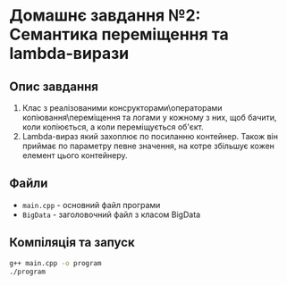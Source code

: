 # Домашнє завдання №2: Семантика переміщення та lambda-вирази

## Опис завдання
 1. Клас з реалізованими консрукторами\операторами копіювання\переміщення та логами у кожному з них, щоб бачити, коли копіюється, а коли переміщується об'єкт.
 2. Lambda-вираз який захоплює по посиланню контейнер. Також він приймає по параметру певне значення, на котре збільшує кожен елемент цього контейнеру.

## Файли
- `main.cpp` - основний файл програми
- `BigData` - заголовочний файл з класом BigData

## Компіляція та запуск
```bash
g++ main.cpp -o program
./program
```